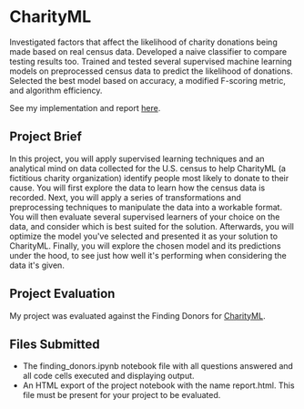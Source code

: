 # CharityML

Investigated factors that affect the likelihood of charity donations being made based on real census data. Developed a naive classifier to compare testing results too. Trained and tested several supervised machine learning models on preprocessed census data to predict the likelihood of donations. Selected the best model based on accuracy, a modified F-scoring metric, and algorithm efficiency.

See my implementation and report [here](https://github.com/jogiankit/Machine-Learning-Nanodegree/blob/master/CharityML/finding_donors.ipynb).

## Project Brief
In this project, you will apply supervised learning techniques and an analytical mind on data collected for the U.S. census to help CharityML (a fictitious charity organization) identify people most likely to donate to their cause. You will first explore the data to learn how the census data is recorded. Next, you will apply a series of transformations and preprocessing techniques to manipulate the data into a workable format. You will then evaluate several supervised learners of your choice on the data, and consider which is best suited for the solution. Afterwards, you will optimize the model you've selected and presented it as your solution to CharityML. Finally, you will explore the chosen model and its predictions under the hood, to see just how well it's performing when considering the data it's given.

## Project Evaluation
My project was evaluated against the Finding Donors for [CharityML](https://github.com/jogiankit/Machine-Learning-Nanodegree/blob/master/CharityML/CharityML.pdf).

## Files Submitted
* The finding_donors.ipynb notebook file with all questions answered and all code cells executed and displaying output.
* An HTML export of the project notebook with the name report.html. This file must be present for your project to be evaluated.
